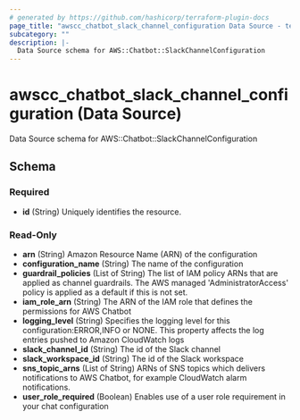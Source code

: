 ```yaml
---
# generated by https://github.com/hashicorp/terraform-plugin-docs
page_title: "awscc_chatbot_slack_channel_configuration Data Source - terraform-provider-awscc"
subcategory: ""
description: |-
  Data Source schema for AWS::Chatbot::SlackChannelConfiguration
---
```


# awscc_chatbot_slack_channel_configuration (Data Source)

Data Source schema for AWS::Chatbot::SlackChannelConfiguration



<!-- schema generated by tfplugindocs -->
## Schema

### Required

- **id** (String) Uniquely identifies the resource.

### Read-Only

- **arn** (String) Amazon Resource Name (ARN) of the configuration
- **configuration_name** (String) The name of the configuration
- **guardrail_policies** (List of String) The list of IAM policy ARNs that are applied as channel guardrails. The AWS managed 'AdministratorAccess' policy is applied as a default if this is not set.
- **iam_role_arn** (String) The ARN of the IAM role that defines the permissions for AWS Chatbot
- **logging_level** (String) Specifies the logging level for this configuration:ERROR,INFO or NONE. This property affects the log entries pushed to Amazon CloudWatch logs
- **slack_channel_id** (String) The id of the Slack channel
- **slack_workspace_id** (String) The id of the Slack workspace
- **sns_topic_arns** (List of String) ARNs of SNS topics which delivers notifications to AWS Chatbot, for example CloudWatch alarm notifications.
- **user_role_required** (Boolean) Enables use of a user role requirement in your chat configuration


